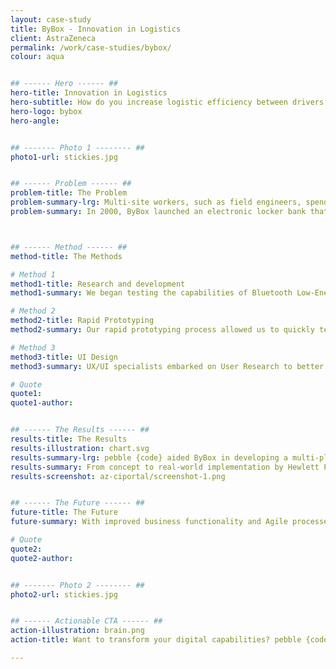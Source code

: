 ```yaml
---
layout: case-study
title: ByBox - Innovation in Logistics
client: AstraZeneca
permalink: /work/case-studies/bybox/
colour: aqua


## ------ Hero ------ ##
hero-title: Innovation in Logistics
hero-subtitle: How do you increase logistic efficiency between drivers and engineers, and reduce costs at the same time?
hero-logo: bybox
hero-angle:


## ------- Photo 1 -------- ##
photo1-url: stickies.jpg


## ------ Problem ------ ##
problem-title: The Problem
problem-summary-lrg: Multi-site workers, such as field engineers, spend more time in between jobs trudging back and forth to the warehouse than fixing problems. Life becomes a delivery waiting game.
problem-summary: In 2000, ByBox launched an electronic locker bank that allowed users to enter a passcode on a tablet interface on the locker to reach their packages, without having to sign with a delivery man or remember a key. These lockers enabled cheaper overnight deliveries, but were expensive to produce and operate, requiring power and network connectivity.<br><br>More recently, ByBox have turned to emerging wireless technologies and mobile devices in order to streamline the delivery process further and produce cost-effective locker solutions that can be installed anywhere.



## ------ Method ------ ##
method-title: The Methods

# Method 1
method1-title: Research and development
method1-summary: We began testing the capabilities of Bluetooth Low-Energy (BLE). In collaboration with ByBox’s hardware supplier, we designed a secure firmware and protocol for BLE lock modules that enables users to control the locks via their smartphone.

# Method 2
method2-title: Rapid Prototyping
method2-summary: Our rapid prototyping process allowed us to quickly test the concept and deliver a working application in a matter of weeks.

# Method 3
method3-title: UI Design
method3-summary: UX/UI specialists embarked on User Research to better understand the problem from a customer standpoint, generating wireframes to map user workflows, and finally applying aesthetically pleasing and easy-to-use design.

# Quote
quote1:
quote1-author:


## ------ The Results ------ ##
results-title: The Results
results-illustration: chart.svg
results-summary-lrg: pebble {code} aided ByBox in developing a multi-platform mobile application equipped with a cloud-based admin system.
results-summary: From concept to real-world implementation by Hewlett Packard Data Centres in just 10 months, Stockonnect allows users to locate all locker locations accessible to them, and provides an interface for users to choose which available doors to unlock.<br><br> The secure, battery-powered locks require no data connection, greatly reducing the costs to manufacture by 90%.
results-screenshot: az-ciportal/screenshot-1.png


## ------ The Future ------ ##
future-title: The Future
future-summary: With improved business functionality and Agile processes, AZ will be able to make decisions quickly and consistently. Teams will be less siloed, creating a cooperative workplace where everyone has a vested interest in each other’s success.

# Quote
quote2:
quote2-author:


## ------- Photo 2 -------- ##
photo2-url: stickies.jpg


## ------ Actionable CTA ------ ##
action-illustration: brain.png
action-title: Want to transform your digital capabilities? pebble {code} has you covered.

---
```

